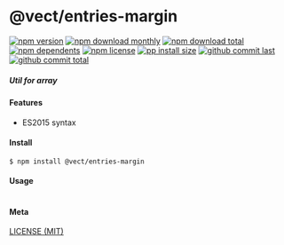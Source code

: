 # @vect/entries-margin

[![npm version][badge-npm-version]][url-npm]
[![npm download monthly][badge-npm-download-monthly]][url-npm]
[![npm download total][badge-npm-download-total]][url-npm]
[![npm dependents][badge-npm-dependents]][url-github]
[![npm license][badge-npm-license]][url-npm]
[![pp install size][badge-pp-install-size]][url-pp]
[![github commit last][badge-github-last-commit]][url-github]
[![github commit total][badge-github-commit-count]][url-github]

[//]: <> (Shields)
[badge-npm-version]: https://flat.badgen.net/npm/v/@vect/entries-margin
[badge-npm-download-monthly]: https://flat.badgen.net/npm/dm/@vect/entries-margin
[badge-npm-download-total]:https://flat.badgen.net/npm/dt/@vect/entries-margin
[badge-npm-dependents]: https://flat.badgen.net/npm/dependents/@vect/entries-margin
[badge-npm-license]: https://flat.badgen.net/npm/license/@vect/entries-margin
[badge-pp-install-size]: https://flat.badgen.net/packagephobia/install/@vect/entries-margin
[badge-github-last-commit]: https://flat.badgen.net/github/last-commit/hoyeungw/vect
[badge-github-commit-count]: https://flat.badgen.net/github/commits/hoyeungw/vect

[//]: <> (Link)
[url-npm]: https://npmjs.org/package/@vect/entries-margin
[url-pp]: https://packagephobia.now.sh/result?prev=@vect/entries-margin
[url-github]: https://github.com/hoyeungw/vect

##### Util for array

#### Features

- ES2015 syntax

#### Install
```console
$ npm install @vect/entries-margin
```

#### Usage
```js
```

#### Meta
[LICENSE (MIT)](LICENSE)
